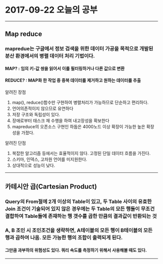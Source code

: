 # 2017-09-22 오늘의 공부

---

## Map reduce

### mapredue는 구글에서 정보 검색을 위한 데이터 가공을 목적으로 개발된 분산 환경에서의 병렬 데이터 처리 기법이다.

#### MAP? : 임의 키-값 쌍을 읽어서 이를 필터링하거나 다른 값으로 변환
#### REDUCE? : MAP화 한 작업 중 중복 데이터를 제거하고 원하는 데이터를 추출

알려진 장점

1. map(), reduce()함수만 구현하여 병렬처리가 가능하므로 단순하고 편리하다.
2. 언어의존적이지 않으므로 유연하다
3. 저장 구조와 독립성이 있다.
4. 장애로부터 태스크 재 수행을 하여 내고장성을 확보한다
6. mapreduce의 오픈소스 구현인 하둡은 4000노드 이상 확장이 가능한 높은 확장성을 가졌다.

알려진 단점

1. 복잡한 알고리즘 등에서는 효율적이지 않다. 고정된 단일 데이터 흐름을 가진다.
3. 스키마, 인덱스, 고차원 언어를 미지원한다.
3. 상대적으로 성능이 낮다.

---

## 카테시안 곱(Cartesian Product)

### Query의 From절에 2개 이상의 Table이 있고, 두 Table 사이의 유효한 Join 조건이 기술되어 있지 않은 경우에는 두 Table의 모든 행들이 무조건 결합하여 Table들에 존재하는 행 갯수를 곱한 만큼의 결과값이 반환되는 것

### A, B 조인 시 조인조건을 생략하면, A테이블의 모든 행이 B테이블의 모든 행과 곱하여 나옴. 모든 가능한 행의 조합이 출력되게 된다.

#### 그만큼 과부하의 위험성도 있다. 쿼리 속도를 측정하기 위해서 사용해볼 때도 있다.

---

